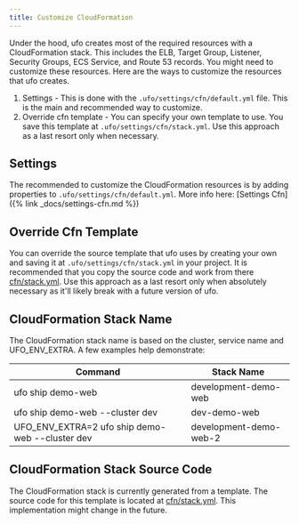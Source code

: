 ```yaml
---
title: Customize CloudFormation
---
```


Under the hood, ufo creates most of the required resources with a CloudFormation stack.  This includes the ELB, Target Group, Listener, Security Groups, ECS Service, and Route 53 records.  You might need to customize these resources.  Here are the ways to customize the resources that ufo creates.

1. Settings - This is done with the `.ufo/settings/cfn/default.yml` file. This is the main and recommended way to customize.
2. Override cfn template - You can specify your own template to use.  You save this template at `.ufo/settings/cfn/stack.yml`. Use this approach as a last resort only when necessary.

## Settings

The recommended to customize the CloudFormation resources is by adding properties to `.ufo/settings/cfn/default.yml`.  More info here: [Settings Cfn]({% link _docs/settings-cfn.md %})

## Override Cfn Template

You can override the source template that ufo uses by creating your own and saving it at `.ufo/settings/cfn/stack.yml` in your project. It is recommended that you copy the source code and work from there [cfn/stack.yml](https://github.com/tongueroo/ufo/blob/master/lib/cfn/stack.yml).  Use this approach as a last resort only when absolutely necessary as it'll likely break with a future version of ufo.

## CloudFormation Stack Name

The CloudFormation stack name is based on the cluster, service name and UFO_ENV_EXTRA.  A few examples help demonstrate:

Command | Stack Name
--- | ---
ufo ship demo-web | development-demo-web
ufo ship demo-web --cluster dev | dev-demo-web
UFO_ENV_EXTRA=2 ufo ship demo-web --cluster dev | development-demo-web-2

## CloudFormation Stack Source Code

The CloudFormation stack is currently generated from a template. The source code for this template is located at [cfn/stack.yml](https://github.com/tongueroo/ufo/blob/master/lib/cfn/stack.yml).  This implementation might change in the future.


